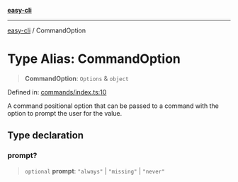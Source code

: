 [**easy-cli**](../README.md)

***

[easy-cli](../globals.md) / CommandOption

# Type Alias: CommandOption

> **CommandOption**: `Options` & `object`

Defined in: [commands/index.ts:10](https://github.com/patrickeaton/easy-cli/blob/273fbeda7c9fba29e0eebd0183c0f5c4b12461f3/src/commands/index.ts#L10)

A command positional option that can be passed to a command with the option to prompt the user for the value.

## Type declaration

### prompt?

> `optional` **prompt**: `"always"` \| `"missing"` \| `"never"`
